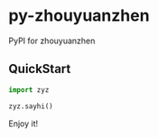 # py-zhouyuanzhen

PyPI for zhouyuanzhen

## QuickStart

```python
import zyz

zyz.sayhi()
```

Enjoy it!
